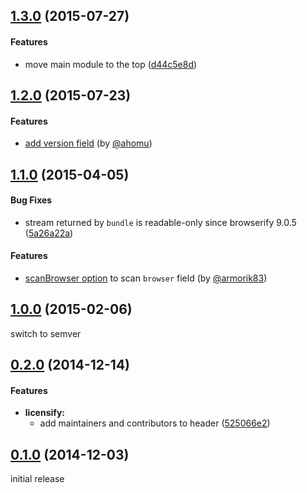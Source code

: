 ## [1.3.0](https://github.com/twada/licensify/releases/tag/v1.3.0) (2015-07-27)


#### Features

* move main module to the top ([d44c5e8d](https://github.com/twada/licensify/commit/d44c5e8d48d17481c6e7cc9220ddaa2c84e77339))


## [1.2.0](https://github.com/twada/licensify/releases/tag/v1.2.0) (2015-07-23)


#### Features

* [add version field](https://github.com/twada/licensify/pull/3) (by [@ahomu](https://github.com/ahomu))


## [1.1.0](https://github.com/twada/licensify/releases/tag/v1.1.0) (2015-04-05)


#### Bug Fixes

* stream returned by `bundle` is readable-only since browserify 9.0.5 ([5a26a22a](https://github.com/twada/licensify/commit/5a26a22aceddae0338d156e71cfb3c9f393b558d))


#### Features

* [scanBrowser option](https://github.com/twada/licensify/pull/1) to scan `browser` field (by [@armorik83](http://github.com/armorik83))


## [1.0.0](https://github.com/twada/licensify/releases/tag/v1.0.0) (2015-02-06)


switch to semver


## [0.2.0](https://github.com/twada/licensify/releases/tag/v0.2.0) (2014-12-14)


#### Features

* **licensify:**
  * add maintainers and contributors to header ([525066e2](https://github.com/twada/licensify/commit/525066e20a1eb65a63ef44102a20cd4cae2f616a))


## [0.1.0](https://github.com/twada/licensify/releases/tag/v0.1.0) (2014-12-03)


initial release
